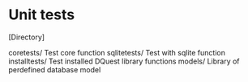 Unit tests
==========

[Directory]

coretests/      Test core function
sqlitetests/    Test with sqlite function
installtests/	Test installed DQuest library functions
models/         Library of perdefined database model
